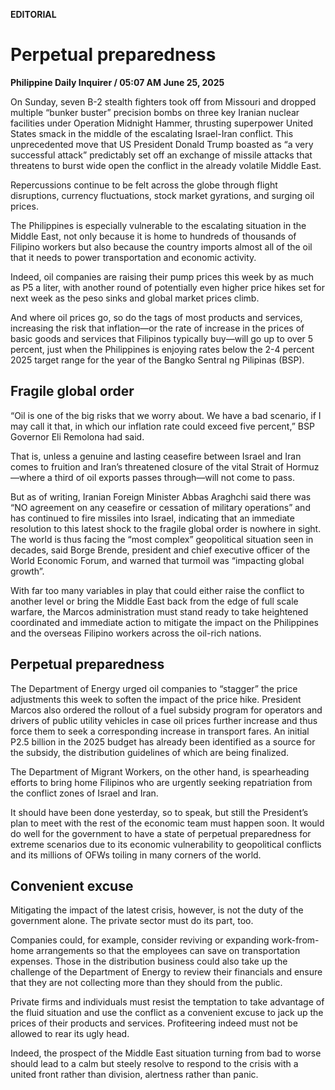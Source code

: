 **EDITORIAL**

# Perpetual preparedness

****Philippine Daily Inquirer / 05:07 AM June 25, 2025****







On Sunday, seven B-2 stealth fighters took off from Missouri and dropped multiple “bunker buster” precision bombs on three key Iranian nuclear facilities under Operation Midnight Hammer, thrusting superpower United States smack in the middle of the escalating Israel-Iran conflict. This unprecedented move that US President Donald Trump boasted as “a very successful attack” predictably set off an exchange of missile attacks that threatens to burst wide open the conflict in the already volatile Middle East.

Repercussions continue to be felt across the globe through flight disruptions, currency fluctuations, stock market gyrations, and surging oil prices.

The Philippines is especially vulnerable to the escalating situation in the Middle East, not only because it is home to hundreds of thousands of Filipino workers but also because the country imports almost all of the oil that it needs to power transportation and economic activity.

Indeed, oil companies are raising their pump prices this week by as much as P5 a liter, with another round of potentially even higher price hikes set for next week as the peso sinks and global market prices climb.

And where oil prices go, so do the tags of most products and services, increasing the risk that inflation—or the rate of increase in the prices of basic goods and services that Filipinos typically buy—will go up to over 5 percent, just when the Philippines is enjoying rates below the 2-4 percent 2025 target range for the year of the Bangko Sentral ng Pilipinas (BSP).

## Fragile global order

“Oil is one of the big risks that we worry about. We have a bad scenario, if I may call it that, in which our inflation rate could exceed five percent,” BSP Governor Eli Remolona had said.

That is, unless a genuine and lasting ceasefire between Israel and Iran comes to fruition and Iran’s threatened closure of the vital Strait of Hormuz—where a third of oil exports passes through—will not come to pass.

But as of writing, Iranian Foreign Minister Abbas Araghchi said there was “NO agreement on any ceasefire or cessation of military operations” and has continued to fire missiles into Israel, indicating that an immediate resolution to this latest shock to the fragile global order is nowhere in sight. The world is thus facing the “most complex” geopolitical situation seen in decades, said Borge Brende, president and chief executive officer of the World Economic Forum, and warned that turmoil was “impacting global growth”.

With far too many variables in play that could either raise the conflict to another level or bring the Middle East back from the edge of full scale warfare, the Marcos administration must stand ready to take heightened coordinated and immediate action to mitigate the impact on the Philippines and the overseas Filipino workers across the oil-rich nations.

## Perpetual preparedness

The Department of Energy urged oil companies to “stagger” the price adjustments this week to soften the impact of the price hike. President Marcos also ordered the rollout of a fuel subsidy program for operators and drivers of public utility vehicles in case oil prices further increase and thus force them to seek a corresponding increase in transport fares. An initial P2.5 billion in the 2025 budget has already been identified as a source for the subsidy, the distribution guidelines of which are being finalized.

The Department of Migrant Workers, on the other hand, is spearheading efforts to bring home Filipinos who are urgently seeking repatriation from the conflict zones of Israel and Iran.

It should have been done yesterday, so to speak, but still the President’s plan to meet with the rest of the economic team must happen soon. It would do well for the government to have a state of perpetual preparedness for extreme scenarios due to its economic vulnerability to geopolitical conflicts and its millions of OFWs toiling in many corners of the world.

## Convenient excuse

Mitigating the impact of the latest crisis, however, is not the duty of the government alone. The private sector must do its part, too.

Companies could, for example, consider reviving or expanding work-from-home arrangements so that the employees can save on transportation expenses. Those in the distribution business could also take up the challenge of the Department of Energy to review their financials and ensure that they are not collecting more than they should from the public.

Private firms and individuals must resist the temptation to take advantage of the fluid situation and use the conflict as a convenient excuse to jack up the prices of their products and services. Profiteering indeed must not be allowed to rear its ugly head.

Indeed, the prospect of the Middle East situation turning from bad to worse should lead to a calm but steely resolve to respond to the crisis with a united front rather than division, alertness rather than panic.